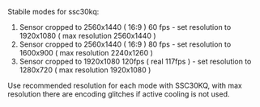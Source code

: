 Stabile modes for ssc30kq:
1) Sensor cropped to 2560x1440 ( 16:9 ) 60 fps - set resolution to 1920x1080 ( max resolution 2560x1440 )
2) Sensor cropped to 2560x1440 ( 16:9 ) 80 fps - set resolution to 1600x900 ( max resolution 2240x1260 )
3) Sensor cropped to 1920x1080 120fps ( real 117fps ) - set resolution to 1280x720 ( max resolution 1920x1080 )

Use recommended resolution for each mode with SSC30KQ, with max resolution there are encoding glitches if active cooling is not used.

   
